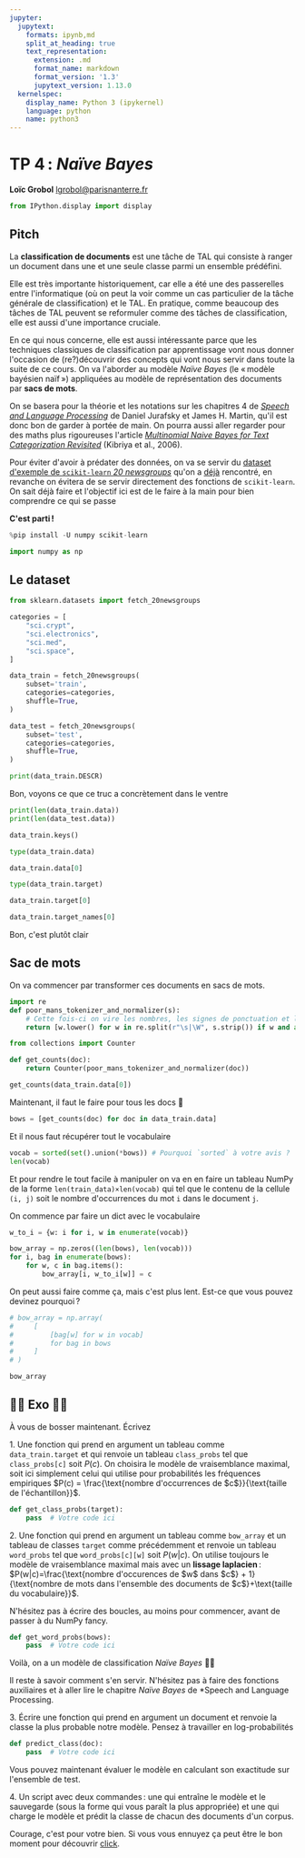 ```yaml
---
jupyter:
  jupytext:
    formats: ipynb,md
    split_at_heading: true
    text_representation:
      extension: .md
      format_name: markdown
      format_version: '1.3'
      jupytext_version: 1.13.0
  kernelspec:
    display_name: Python 3 (ipykernel)
    language: python
    name: python3
---
```


<!-- LTeX: language=fr -->

<!-- #region slideshow={"slide_type": "slide"} -->
TP 4 : *Naïve Bayes*
=======================

**Loïc Grobol** [<lgrobol@parisnanterre.fr>](mailto:lgrobol@parisnanterre.fr)

<!-- #endregion -->

```python
from IPython.display import display
```

## Pitch

La **classification de documents** est une tâche de TAL qui consiste à ranger un document dans une
et une seule classe parmi un ensemble prédéfini.

Elle est très importante historiquement, car elle a été une des passerelles entre l'informatique (où
on peut la voir comme un cas particulier de la tâche générale de classification) et le TAL. En
pratique, comme beaucoup des tâches de TAL peuvent se reformuler comme des tâches de classification,
elle est aussi d'une importance cruciale.

En ce qui nous concerne, elle est aussi intéressante parce que les techniques classiques de
classification par apprentissage vont nous donner l'occasion de (re?)découvrir des concepts qui vont
nous servir dans toute la suite de ce cours. On va l'aborder au modèle *Naïve Bayes* (le « modèle
bayésien naïf ») appliquées au modèle de représentation des documents par **sacs de mots**.

On se basera pour la théorie et les notations sur les chapitres 4 de [*Speech and Language
Processing*](https://web.stanford.edu/~jurafsky/slp3/) de Daniel Jurafsky et James H. Martin, qu'il
est donc bon de garder à portée de main. On pourra aussi aller regarder pour des maths plus rigoureuses l'article [*Multinomial Naive Bayes for Text Categorization Revisited*](https://link.springer.com/chapter/10.1007/978-3-540-30549-1_43) (Kibriya et al., 2006).

Pour éviter d'avoir à prédater des données, on va se servir du [dataset d'exemple de `scikit-learn`
*20
newsgroups*](https://scikit-learn.org/stable/auto_examples/text/plot_document_classification_20newsgroups.html)
qu'on a [déjà](../lecture-07/lecture-07.md#Classification-de-textes) rencontré, en revanche on
évitera de se servir directement des fonctions de `scikit-learn`. On sait déjà faire et l'objectif
ici est de le faire à la main pour bien comprendre ce qui se passe

**C'est parti !**

```python
%pip install -U numpy scikit-learn
```

```python
import numpy as np
```

## Le dataset

```python
from sklearn.datasets import fetch_20newsgroups

categories = [
    "sci.crypt",
    "sci.electronics",
    "sci.med",
    "sci.space",
]

data_train = fetch_20newsgroups(
    subset='train',
    categories=categories,
    shuffle=True,
)

data_test = fetch_20newsgroups(
    subset='test',
    categories=categories,
    shuffle=True,
)
```

```python
print(data_train.DESCR)
```

<!-- #region slideshow={"slide_type": "subslide"} -->
Bon, voyons ce que ce truc a concrètement dans le ventre
<!-- #endregion -->

```python
print(len(data_train.data))
print(len(data_test.data))
```

```python
data_train.keys()
```

```python
type(data_train.data)
```

```python
data_train.data[0]
```

```python
type(data_train.target)
```

```python
data_train.target[0]
```

```python
data_train.target_names[0]
```

Bon, c'est plutôt clair

## Sac de mots


On va commencer par transformer ces documents en sacs de mots.

```python
import re
def poor_mans_tokenizer_and_normalizer(s):
    # Cette fois-ci on vire les nombres, les signes de ponctuation et les trucs bizarres
    return [w.lower() for w in re.split(r"\s|\W", s.strip()) if w and all(c.isalpha() for c in w)]
```

```python
from collections import Counter

def get_counts(doc):
    return Counter(poor_mans_tokenizer_and_normalizer(doc))

get_counts(data_train.data[0])
```

Maintenant, il faut le faire pour tous les docs 🏹

```python
bows = [get_counts(doc) for doc in data_train.data]
```

Et il nous faut récupérer tout le vocabulaire

```python
vocab = sorted(set().union(*bows)) # Pourquoi `sorted` à votre avis ?
len(vocab)
```

Et pour rendre le tout facile à manipuler on va en en faire un tableau NumPy de la forme
`len(train_data)×len(vocab)` qui tel que le contenu de la cellule `(i, j)` soit le nombre
d'occurrences du mot `i` dans le document `j`.


On commence par faire un dict avec le vocabulaire

```python
w_to_i = {w: i for i, w in enumerate(vocab)}
```

```python
bow_array = np.zeros((len(bows), len(vocab)))
for i, bag in enumerate(bows):
    for w, c in bag.items():
        bow_array[i, w_to_i[w]] = c
```

On peut aussi faire comme ça, mais c'est plus lent. Est-ce que vous pouvez devinez pourquoi ?

```python
# bow_array = np.array(
#     [
#         [bag[w] for w in vocab]
#         for bag in bows
#     ]
# )
```

```python
bow_array
```


## 🧙🏻 Exo 🧙🏻

À vous de bosser maintenant. Écrivez

1\. Une fonction qui prend en argument un tableau comme `data_train.target` et qui renvoie un
tableau `class_probs` tel que `class_probs[c]` soit $P(c)$. On choisira le modèle de vraisemblance
maximal, soit ici simplement celui qui utilise pour probabilités les fréquences empiriques $P(c) =
\frac{\text{nombre d'occurrences de $c$}}{\text{taille de l'échantillon}}$.

```python
def get_class_probs(target):
    pass  # Votre code ici
```

2\. Une fonction qui prend en argument un tableau comme `bow_array` et un tableau de classes
`target` comme précédemment et renvoie un tableau `word_probs` tel que `word_probs[c][w]` soit
$P(w|c)$. On utilise toujours le modèle de vraisemblance maximal mais avec un **lissage
laplacien** : $P(w|c)=\frac{\text{nombre d'occurences de $w$ dans $c$} + 1}{\text{nombre de mots
dans l'ensemble des documents de $c$}+\text{taille du vocabulaire}}$.

N'hésitez pas à écrire des boucles, au moins pour commencer, avant de passer à du NumPy fancy.

```python
def get_word_probs(bows):
    pass  # Votre code ici
```

Voilà, on a un modèle de classification *Naïve Bayes* 👏🏻


Il reste à savoir comment s'en servir. N'hésitez pas à faire des fonctions auxiliaires et à aller
lire le chapitre *Naïve Bayes* de *Speech and Language Processing.


3\. Écrire une fonction qui prend en argument un document et renvoie la classe la plus probable
notre modèle. Pensez à travailler en log-probabilités

```python
def predict_class(doc):
    pass  # Votre code ici
```

Vous pouvez maintenant évaluer le modèle en calculant son exactitude sur l'ensemble de test.


4\. Un script avec deux commandes : une qui entraîne le modèle et le sauvegarde (sous la forme qui
vous paraît la plus appropriée) et une qui charge le modèle et prédit la classe de chacun des
documents d'un corpus.

Courage, c'est pour votre bien. Si vous vous ennuyez ça peut être le bon moment pour découvrir
[click](https://click.palletsprojects.com/en/8.0.x/).
